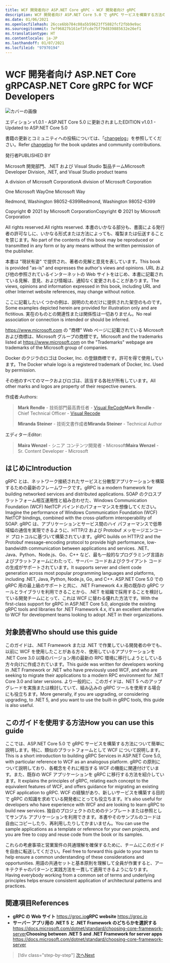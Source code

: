 ```yaml
---
title: WCF 開発者向け ASP.NET Core gRPC - WCF 開発者向け gRPC
description: WCF 開発者向け ASP.NET Core 5.0 で gRPC サービスを構築する方法の概要
ms.date: 01/06/2021
ms.openlocfilehash: 26cce6bb784c08a5b59623ff5882fcf2fbb9e9ac
ms.sourcegitcommit: 7ef96827b161ef3fcde75f79d839885632e26ef1
ms.translationtype: HT
ms.contentlocale: ja-JP
ms.lasthandoff: 01/07/2021
ms.locfileid: "97970194"
---
```

# <a name="aspnet-core-grpc-for-wcf-developers"></a><span data-ttu-id="8b782-103">WCF 開発者向け ASP.NET Core gRPC</span><span class="sxs-lookup"><span data-stu-id="8b782-103">ASP.NET Core gRPC for WCF Developers</span></span>

![カバーの画像](./media/cover.png)

<span data-ttu-id="8b782-105">エディション v1.0.1 - ASP.NET Core 5.0 に更新されました</span><span class="sxs-lookup"><span data-stu-id="8b782-105">EDITION v1.0.1 - Updated to ASP.NET Core 5.0</span></span>

<span data-ttu-id="8b782-106">書籍の更新とコミュニティへの投稿については、「[changelog](https://aka.ms/grpc-ebook-changelog)」を参照してください。</span><span class="sxs-lookup"><span data-stu-id="8b782-106">Refer [changelog](https://aka.ms/grpc-ebook-changelog) for the book updates and community contributions.</span></span>

<span data-ttu-id="8b782-107">発行者</span><span class="sxs-lookup"><span data-stu-id="8b782-107">PUBLISHED BY</span></span>

<span data-ttu-id="8b782-108">Microsoft 開発部門、.NET および Visual Studio 製品チーム</span><span class="sxs-lookup"><span data-stu-id="8b782-108">Microsoft Developer Division, .NET, and Visual Studio product teams</span></span>

<span data-ttu-id="8b782-109">A division of Microsoft Corporation</span><span class="sxs-lookup"><span data-stu-id="8b782-109">A division of Microsoft Corporation</span></span>

<span data-ttu-id="8b782-110">One Microsoft Way</span><span class="sxs-lookup"><span data-stu-id="8b782-110">One Microsoft Way</span></span>

<span data-ttu-id="8b782-111">Redmond, Washington 98052-6399</span><span class="sxs-lookup"><span data-stu-id="8b782-111">Redmond, Washington 98052-6399</span></span>

<span data-ttu-id="8b782-112">Copyright © 2021 by Microsoft Corporation</span><span class="sxs-lookup"><span data-stu-id="8b782-112">Copyright © 2021 by Microsoft Corporation</span></span>

<span data-ttu-id="8b782-113">All rights reserved.</span><span class="sxs-lookup"><span data-stu-id="8b782-113">All rights reserved.</span></span> <span data-ttu-id="8b782-114">本書のいかなる部分も、書面による発行者の許可なしに、いかなる形式または方法によっても、複製または伝送することを禁じます。</span><span class="sxs-lookup"><span data-stu-id="8b782-114">No part of the contents of this book may be reproduced or transmitted in any form or by any means without the written permission of the publisher.</span></span>

<span data-ttu-id="8b782-115">本書は "現状有姿" で提供され、著者の見解と意見を表しています。</span><span class="sxs-lookup"><span data-stu-id="8b782-115">This book is provided "as-is" and expresses the author's views and opinions.</span></span> <span data-ttu-id="8b782-116">URL および他の参照されているインターネットの Web サイトをはじめ、本書に記載されている見解、意見、および情報は、通知なく変更されることがあります。</span><span class="sxs-lookup"><span data-stu-id="8b782-116">The views, opinions and information expressed in this book, including URL and other Internet website references, may change without notice.</span></span>

<span data-ttu-id="8b782-117">ここに記載したいくつかの例は、説明のためだけに提供された架空のものです。</span><span class="sxs-lookup"><span data-stu-id="8b782-117">Some examples depicted herein are provided for illustration only and are fictitious.</span></span> <span data-ttu-id="8b782-118">実在のものとの関連性または関係性は一切ありません。</span><span class="sxs-lookup"><span data-stu-id="8b782-118">No real association or connection is intended or should be inferred.</span></span>

<span data-ttu-id="8b782-119"><https://www.microsoft.com> の "商標" Web ページに記載されている Microsoft および商標は、Microsoft グループの商標です。</span><span class="sxs-lookup"><span data-stu-id="8b782-119">Microsoft and the trademarks listed at <https://www.microsoft.com> on the "Trademarks" webpage are trademarks of the Microsoft group of companies.</span></span>

<span data-ttu-id="8b782-120">Docker のクジラのロゴは Docker, Inc. の登録商標です。許可を得て使用しています。</span><span class="sxs-lookup"><span data-stu-id="8b782-120">The Docker whale logo is a registered trademark of Docker, Inc. Used by permission.</span></span>

<span data-ttu-id="8b782-121">その他のすべてのマークおよびロゴは、該当する各社が所有しています。</span><span class="sxs-lookup"><span data-stu-id="8b782-121">All other marks and logos are property of their respective owners.</span></span>

<span data-ttu-id="8b782-122">作成者:</span><span class="sxs-lookup"><span data-stu-id="8b782-122">Authors:</span></span>

> <span data-ttu-id="8b782-123">**Mark Rendle** - 技術部門最高責任者 - [Visual ReCode](https://visualrecode.com)</span><span class="sxs-lookup"><span data-stu-id="8b782-123">**Mark Rendle** - Chief Technical Officer - [Visual Recode](https://visualrecode.com)</span></span>
>
> <span data-ttu-id="8b782-124">**Miranda Steiner** - 技術文書作成者</span><span class="sxs-lookup"><span data-stu-id="8b782-124">**Miranda Steiner** - Technical Author</span></span>

<span data-ttu-id="8b782-125">エディター:</span><span class="sxs-lookup"><span data-stu-id="8b782-125">Editor:</span></span>

> <span data-ttu-id="8b782-126">**Maira Wenzel** - シニア コンテンツ開発者 - Microsoft</span><span class="sxs-lookup"><span data-stu-id="8b782-126">**Maira Wenzel** - Sr. Content Developer - Microsoft</span></span>

## <a name="introduction"></a><span data-ttu-id="8b782-127">はじめに</span><span class="sxs-lookup"><span data-stu-id="8b782-127">Introduction</span></span>

<span data-ttu-id="8b782-128">gRPC とは、ネットワーク接続されたサービスと分散型アプリケーションを構築するための最新のフレームワークです。</span><span class="sxs-lookup"><span data-stu-id="8b782-128">gRPC is a modern framework for building networked services and distributed applications.</span></span> <span data-ttu-id="8b782-129">SOAP のクロスプラットフォーム相互運用性と組み合わせた、Windows Communication Foundation (WCF) NetTCP バインドのパフォーマンスを想像してください。</span><span class="sxs-lookup"><span data-stu-id="8b782-129">Imagine the performance of Windows Communication Foundation (WCF) NetTCP bindings, combined with the cross-platform interoperability of SOAP.</span></span> <span data-ttu-id="8b782-130">gRPC は、アプリケーションとサービス間のハイ パフォーマンスで低帯域幅の通信を実現できるように、HTTP/2 および Protobuf メッセージエンコード プロトコルに基づいて構築されています。</span><span class="sxs-lookup"><span data-stu-id="8b782-130">gRPC builds on HTTP/2 and the Protobuf message-encoding protocol to provide high performance, low-bandwidth communication between applications and services.</span></span> <span data-ttu-id="8b782-131">.NET、Java、Python、Node.js、Go、C++ など、最も一般的なプログラミング言語およびプラットフォームにわたって、サーバー コードおよびクライアント コードの生成がサポートされています。</span><span class="sxs-lookup"><span data-stu-id="8b782-131">It supports server and client code generation across most popular programming languages and platforms, including .NET, Java, Python, Node.js, Go, and C++.</span></span> <span data-ttu-id="8b782-132">ASP.NET Core 5.0 での gRPC 用の最上級のサポートと共に、.NET Framework 4.x 用の既存の gRPC ツールとライブラリを利用できることから、.NET を組織で採用することを検討している開発チームにとって、これは WCF に替わる優れた方法です。</span><span class="sxs-lookup"><span data-stu-id="8b782-132">With the first-class support for gRPC in ASP.NET Core 5.0, alongside the existing gRPC tools and libraries for .NET Framework 4.x, it's an excellent alternative to WCF for development teams looking to adopt .NET in their organizations.</span></span>

## <a name="who-should-use-this-guide"></a><span data-ttu-id="8b782-133">対象読者</span><span class="sxs-lookup"><span data-stu-id="8b782-133">Who should use this guide</span></span>

<span data-ttu-id="8b782-134">このガイドは、.NET Framework または .NET で作業している開発者の中でも、以前に WCF を使用したことがある方々、使用しているアプリケーションを .NET Core 3.0 以降のバージョン用の最新の RPC 環境に移行しようとしている方々向けに作成されています。</span><span class="sxs-lookup"><span data-stu-id="8b782-134">This guide was written for developers working in .NET Framework or .NET who have previously used WCF, and who are seeking to migrate their applications to a modern RPC environment for .NET Core 3.0 and later versions.</span></span> <span data-ttu-id="8b782-135">より一般的に、このガイドは、NET 5 へのアップグレードを実施または検討していて、組み込みの gRPC ツールを使用する場合にも役立ちます。</span><span class="sxs-lookup"><span data-stu-id="8b782-135">More generally, if you are upgrading, or considering upgrading, to .NET 5, and you want to use the built-in gRPC tools, this guide is also useful.</span></span>

## <a name="how-you-can-use-this-guide"></a><span data-ttu-id="8b782-136">このガイドを使用する方法</span><span class="sxs-lookup"><span data-stu-id="8b782-136">How you can use this guide</span></span>

<span data-ttu-id="8b782-137">ここでは、ASP.NET Core 5.0 で gRPC サービスを構築する方法について簡単に説明します。特に、類似のプラットフォームとして WCF について説明します。</span><span class="sxs-lookup"><span data-stu-id="8b782-137">This is a short introduction to building gRPC Services in ASP.NET Core 5.0, with particular reference to WCF as an analogous platform.</span></span> <span data-ttu-id="8b782-138">gRPC の原則について説明しており、各概念をそれに相当する WCF の機能に関連付けています。また、既存の WCF アプリケーションを gRPC に移行する方法を紹介しています。</span><span class="sxs-lookup"><span data-stu-id="8b782-138">It explains the principles of gRPC, relating each concept to the equivalent features of WCF, and offers guidance for migrating an existing WCF application to gRPC.</span></span> <span data-ttu-id="8b782-139">WCF の経験があり、新しいサービスを構築する目的で gRPC の知識を求めている開発者にとっても役立ちます。</span><span class="sxs-lookup"><span data-stu-id="8b782-139">It's also useful for developers who have experience with WCF and are looking to learn gRPC to build new services.</span></span> <span data-ttu-id="8b782-140">独自のプロジェクトのためのテンプレートまたは参照としてサンプル アプリケーションを利用できます。本書やそのサンプルのコードは自由にコピーしたり、再利用したりしてかまいません。</span><span class="sxs-lookup"><span data-stu-id="8b782-140">You can use the sample applications as a template or reference for your own projects, and you are free to copy and reuse code from the book or its samples.</span></span>

<span data-ttu-id="8b782-141">これらの考慮事項と営業案件の共通理解を確保するために、チームにこのガイドを自由に転送してください。</span><span class="sxs-lookup"><span data-stu-id="8b782-141">Feel free to forward this guide to your team to help ensure a common understanding of these considerations and opportunities.</span></span> <span data-ttu-id="8b782-142">用語の共通セットと基本原則を理解して全員が作業すると、アーキテクチャのパターンと実践方法を一貫して適用できるようになります。</span><span class="sxs-lookup"><span data-stu-id="8b782-142">Having everybody working from a common set of terms and underlying principles helps ensure consistent application of architectural patterns and practices.</span></span>

## <a name="references"></a><span data-ttu-id="8b782-143">関連項目</span><span class="sxs-lookup"><span data-stu-id="8b782-143">References</span></span>

- <span data-ttu-id="8b782-144">**gRPC の Web サイト**
  <https://grpc.io></span><span class="sxs-lookup"><span data-stu-id="8b782-144">**gRPC website**
<https://grpc.io></span></span>
- <span data-ttu-id="8b782-145">**サーバー アプリ用の .NET 5 と .NET Framework のどちらかを選択する**
  <https://docs.microsoft.com/dotnet/standard/choosing-core-framework-server></span><span class="sxs-lookup"><span data-stu-id="8b782-145">**Choosing between .NET 5 and .NET Framework for server apps**
<https://docs.microsoft.com/dotnet/standard/choosing-core-framework-server></span></span>

>[!div class="step-by-step"]
>[<span data-ttu-id="8b782-146">次へ</span><span class="sxs-lookup"><span data-stu-id="8b782-146">Next</span></span>](introduction.md)
